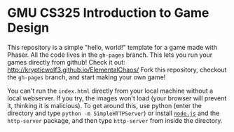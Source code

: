 # GMU CS325 Introduction to Game Design

This repository is a simple "hello, world!" template for a game made with Phaser.
All the code lives in the `gh-pages` branch. This lets you run your games directly from github!
Check it out: http://krypticwolf3.github.io/ElementalChaos/
Fork this repository, checkout the `gh-pages` branch, and start making your own game!

You can't run the `index.html` directly from your local machine without a local webserver.
If you try, the images won't load (your browser will prevent it, thinking it is malicious).
To get around this, use python (enter the directory and type `python -m SimpleHTTPServer`)
or install [`node.js`](http://nodejs.org/) and the `http-server` package,
and then type `http-server` from inside the directory.

